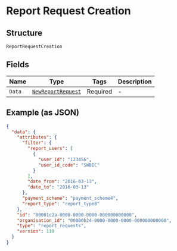 
# Report Request Creation

## Structure

`ReportRequestCreation`

## Fields

| Name | Type | Tags | Description |
|  --- | --- | --- | --- |
| `Data` | [`NewReportRequest`](../../doc/models/new-report-request.md) | Required | - |

## Example (as JSON)

```json
{
  "data": {
    "attributes": {
      "filter": {
        "report_users": [
          {
            "user_id": "123456",
            "user_id_code": "SWBIC"
          }
        ],
        "date_from": "2016-03-13",
        "date_to": "2016-03-13"
      },
      "payment_scheme": "payment_scheme4",
      "report_type": "report_type8"
    },
    "id": "00001c2a-0000-0000-0000-000000000000",
    "organisation_id": "00000b24-0000-0000-0000-000000000000",
    "type": "report_requests",
    "version": 110
  }
}
```

